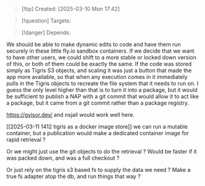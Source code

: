 
>[!tip] Created: [2025-03-10 Mon 17:42]

>[!question] Targets: 

>[!danger] Depends: 

We should be able to make dynamic edits to code and have them run securely in these little fly.io sandbox containers. If we decide that we want to have other users, we could shift to a more stable or locked down version of this, or both of them could be exactly the same. If the code was stored simply as Tigris S3 objects, and scaling it was just a button that made the app more available, so that when any execution comes in it immediately pulls in the Tigris objects to recreate the file system that it needs to run on. I guess the only level higher than that is to turn it into a package, but it would be sufficient to publish a NAP with a git commit that would allow it to act like a package, but it came from a git commit rather than a package registry.

https://gvisor.dev/ and nsjail would work well here.

[[2025-03-11 1412 tigris as a docker image store]] we can run a mutable container, but a publication would make a dedicated container image for rapid retrieval ?

Or we might just use the git objects to do the retrieval ?  Would be faster if it was packed down, and was a full checkout ?

Or just rely on the tigris s3 based fs to supply the data we need ?  Make a true fs adapter atop the db, and run things that way ?